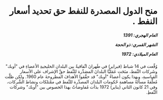 <h1 dir="rtl">منح الدول المصدرة للنفط حق تحديد أسعار النفط  .</h1>

<h5 dir="rtl">العام الهجري:  1391

الشهر القمري: ذو الحجة

العام الميلادي: 1972</h5>

<p dir="rtl">وُقِّعت في 14 شباط (فبراير) في طَهرانَ اتِّفاقيةٌ بين البلدان الخليجيةِ الأعضاءِ في "أوبك" وشَركات النِّفط، منَحَت عَمَليًّا البلدانَ المصَدِّرة للنِّفط حقَّ الإشراف على الأسعار القياسيةِ، وبهذا يكون أعضاءُ "أوبك" قد حقَّقوا الأهدافَ المطروحةَ عام 1960. ولكن ظلَّت مُعلَّقةً مسألةُ مساهمةِ حُكومات البلدان المصدِّرة للنِّفط في ممْتلكات ونشاط الشَّركات، وفي 21 كانون الثاني (يناير) 1972 بدَأت مُفاوضاتٌ بهذا الخصوص بين "أوبك" وشركات النِّفطِ.</p></br>
